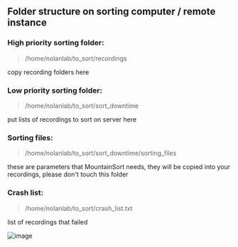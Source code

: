 ## Folder structure on sorting computer / remote instance
### High priority sorting folder:
> /home/nolanlab/to_sort/recordings

copy recording folders here

### Low priority sorting folder:
> /home/nolanlab/to_sort/sort_downtime

put lists of recordings to sort on server here

### Sorting files:
> /home/nolanlab/to_sort/sort_downtime/sorting_files


these are parameters that MountainSort needs, they will be copied into your recordings, please don't touch this folder

### Crash list:
> /home/nolanlab/to_sort/crash_list.txt

list of recordings that failed


![image](https://user-images.githubusercontent.com/16649631/43050836-5d067eb2-8e07-11e8-8e45-80811090c03c.png)
